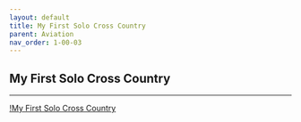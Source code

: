 ```yaml
---
layout: default
title: My First Solo Cross Country
parent: Aviation
nav_order: 1-00-03
---
```


## My First Solo Cross Country

---

[!My First Solo Cross Country](https://drive.google.com/file/d/12S5TYaBrY6_Co5Jl2js2uj2rp4uGtE0-/preview)
  


